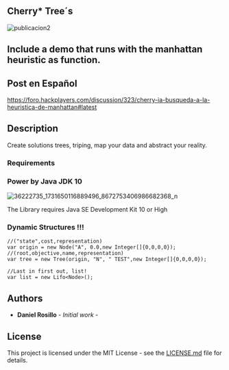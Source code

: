 ## Cherry* Tree´s

![publicacion2](https://user-images.githubusercontent.com/23446483/42411673-633efda2-81c5-11e8-9584-a01dc240d8c2.jpg)

## Include a demo that runs with the manhattan heuristic as function.

## Post en Español
https://foro.hackplayers.com/discussion/323/cherry-ia-busqueda-a-la-heuristica-de-manhattan#latest


## Description

Create solutions trees, triping, map your data and abstract your reality.

### Requirements

### Power by Java JDK 10
![36222735_1731650116889496_8672753406986682368_n](https://user-images.githubusercontent.com/23446483/41886236-26f7ba94-78c1-11e8-963a-cae5eccb6394.jpg)

The Library requires Java SE Development Kit 10 or High

### Dynamic Structures !!!

```
//("state",cost,representation)
var origin = new Node("A", 0.0,new Integer[]{0,0,0,0});
//(root,objective,name,representation)
var tree = new Tree(origin, "N", " TEST",new Integer[]{0,0,0,0});

//Last in first out, list!
var list = new Lifo<Node>();

```

## Authors

* **Daniel Rosillo** - *Initial work* -

## License

This project is licensed under the MIT License - see the [LICENSE.md](LICENSE.md) file for details.
